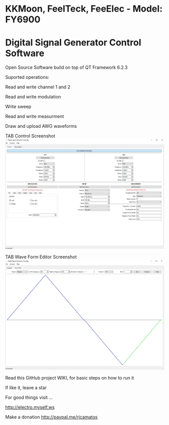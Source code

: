 # KKMoon, FeelTeck, FeeElec - Model: FY6900
# Digital Signal Generator Control Software

Open Source Software build on top of QT Framework 6.2.3

Suported operations:

  Read and write channel 1 and 2

  Read and write modulation

  Write sweep

  Read and write measurment

  Draw and upload AWG waveforms

TAB Control Screenshot
![Alt text](/ScreenShot-01.jpg?raw=true "Control Tab")


TAB Wave Form Editor Screenshot
![Alt text](/ScreenShot-02.jpg?raw=true "Wave Editor Tab")

Read this GitHub project WIKI, for basic steps on how to run it

If like it, leave a star
  
For good things visit ...

http://electro.myself.ws

Make a donation
http://paypal.me/rjcamatos
